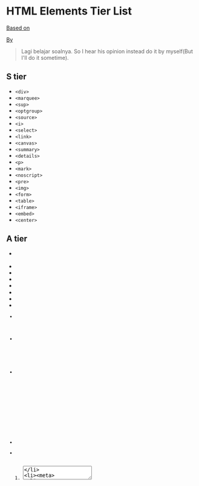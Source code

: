 # HTML Elements Tier List

[Based on](https://tiermaker.com/create/html-elements-16095055)

[By](https://www.youtube.com/watch?v=EtYtYnhxeNc)

> Lagi belajar soalnya. So I hear his opinion instead do it by myself(But I'll do it sometime).

## S tier

- `<div>`
- `<marquee>`
- `<sup>`
- `<optgroup>`
- `<source>`
- `<i>`
- `<select>`
- `<link>`
- `<canvas>`
- `<summary>`
- `<details>`
- `<p>`
- `<mark>`
- `<noscript>`
- `<pre>`
- `<img>`
- `<form>`
- `<table>`
- `<iframe>`
- `<embed>`
- `<center>`

## A tier

- <nav>
- <head>
- <thead>
- <sub>
- <option>

- <td>
- <picture>
- <code>
- <strike>
- <h2>

- <h1>
- <svg>
- <ol>
- <textarea>
- <meta>

- <datalist>

## B tier

<label>
<s>
<title>
<main>
<tbody>

<ul>
<progress>
<hr>
<h3>
<strong>

<em>
<th>
<tr>
<br>
<input>

<span>
